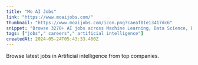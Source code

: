 ```yaml
---
title: "Mo AI Jobs"
link: "https://www.moaijobs.com/"
thumbnail: "https://www.moaijobs.com/icon.png?caeaf01e13417dc6"
snippet: "Browse 3270+ AI jobs across Machine Learning, Data Science, Engineering, etc. Search for jobs by category, location, and company."
tags: ["jobs"," careers"," artificial intelligence"]
createdAt: 2024-05-24T05:43:33.480Z
---
```

Browse latest jobs in Artificial intelligence from top companies.
